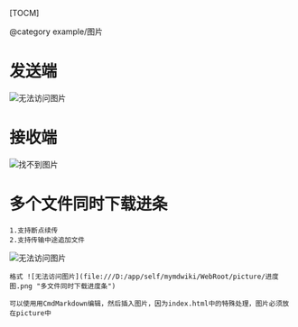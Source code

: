 [TOCM]

@category example/图片

# 发送端
![无法访问图片](file:///D:/app/self/mymdwiki/WebRoot/picture/TCP_IP_发送.png "发送端")
# 接收端
![找不到图片](file:///D:/app/self/mymdwiki/WebRoot/picture/TCP_IP_接收.png "S5PV210开发板信息")
# 多个文件同时下载进条
```
1.支持断点续传
2.支持传输中途追加文件
```
![无法访问图片](file:///D:/app/self/mymdwiki/WebRoot/picture/进度图.png "多文件同时下载进度条")

```
格式 ![无法访问图片](file:///D:/app/self/mymdwiki/WebRoot/picture/进度图.png "多文件同时下载进度条")

可以使用用CmdMarkdown编辑，然后插入图片，因为index.html中的特殊处理，图片必须放在picture中
```